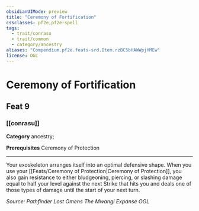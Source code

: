 ```yaml
---
obsidianUIMode: preview
title: "Ceremony of Fortification"
cssclasses: pf2e,pf2e-spell
tags:
  - trait/conrasu
  - trait/common
  - category/ancestry
aliases: "Compendium.pf2e.feats-srd.Item.rzBC5bHAWWpjHMEw"
license: OGL
---
```

# Ceremony of Fortification
## Feat 9
### [[conrasu]]

**Category** ancestry; 



**Prerequisites** Ceremony of Protection
* * *
Your exoskeleton arranges itself into an optimal defensive shape. When you use your [[Feats/Ceremony of Protection|Ceremony of Protection]], you also gain resistance to either bludgeoning, piercing, or slashing damage equal to half your level against the next Strike that hits you and deals one of those types of damage until the start of your next turn.

*Source: Pathfinder Lost Omens The Mwangi Expanse*
*OGL*